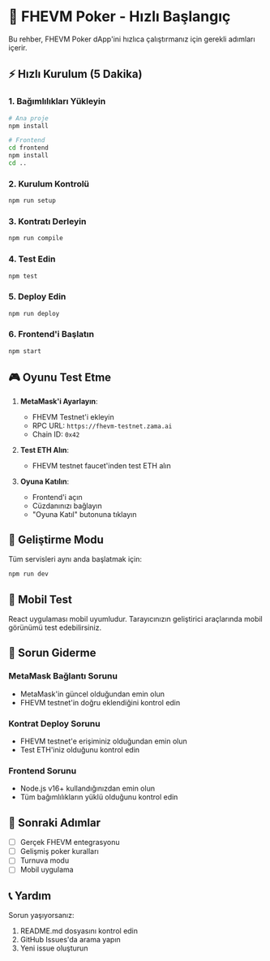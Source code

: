 # 🚀 FHEVM Poker - Hızlı Başlangıç

Bu rehber, FHEVM Poker dApp'ini hızlıca çalıştırmanız için gerekli adımları içerir.

## ⚡ Hızlı Kurulum (5 Dakika)

### 1. Bağımlılıkları Yükleyin

```bash
# Ana proje
npm install

# Frontend
cd frontend
npm install
cd ..
```

### 2. Kurulum Kontrolü

```bash
npm run setup
```

### 3. Kontratı Derleyin

```bash
npm run compile
```

### 4. Test Edin

```bash
npm test
```

### 5. Deploy Edin

```bash
npm run deploy
```

### 6. Frontend'i Başlatın

```bash
npm start
```

## 🎮 Oyunu Test Etme

1. **MetaMask'i Ayarlayın**:
   - FHEVM Testnet'i ekleyin
   - RPC URL: `https://fhevm-testnet.zama.ai`
   - Chain ID: `0x42`

2. **Test ETH Alın**:
   - FHEVM testnet faucet'inden test ETH alın

3. **Oyuna Katılın**:
   - Frontend'i açın
   - Cüzdanınızı bağlayın
   - "Oyuna Katıl" butonuna tıklayın

## 🔧 Geliştirme Modu

Tüm servisleri aynı anda başlatmak için:

```bash
npm run dev
```

## 📱 Mobil Test

React uygulaması mobil uyumludur. Tarayıcınızın geliştirici araçlarında mobil görünümü test edebilirsiniz.

## 🐛 Sorun Giderme

### MetaMask Bağlantı Sorunu
- MetaMask'in güncel olduğundan emin olun
- FHEVM testnet'in doğru eklendiğini kontrol edin

### Kontrat Deploy Sorunu
- FHEVM testnet'e erişiminiz olduğundan emin olun
- Test ETH'iniz olduğunu kontrol edin

### Frontend Sorunu
- Node.js v16+ kullandığınızdan emin olun
- Tüm bağımlılıkların yüklü olduğunu kontrol edin

## 🎯 Sonraki Adımlar

- [ ] Gerçek FHEVM entegrasyonu
- [ ] Gelişmiş poker kuralları
- [ ] Turnuva modu
- [ ] Mobil uygulama

## 📞 Yardım

Sorun yaşıyorsanız:
1. README.md dosyasını kontrol edin
2. GitHub Issues'da arama yapın
3. Yeni issue oluşturun
